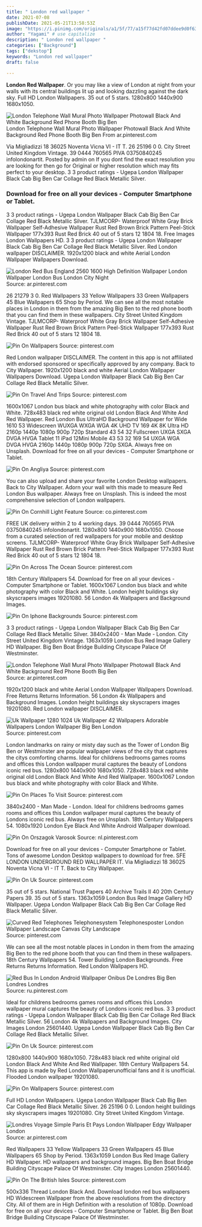 ```yaml
---
title: " London red wallpaper "
date: 2021-07-08
publishDate: 2021-05-21T13:58:53Z
image: "https://i.pinimg.com/originals/a1/5f/77/a15f77d42fd07ddee9d0f63e92efbaf8.jpg"
author: "Yagami" # use capitalize
description: " London red wallpaper "
categories: ["Background"]
tags: ["dekstop"]
keywords: "London red wallpaper"
draft: false

---
```



**London Red Wallpaper**. Or you may like a view of London at night from your walls with its central buildings lit up and looking dazzling against the dark sky. Full HD London Wallpapers. 35 out of 5 stars. 1280x800 1440x900 1680x1050.

![London Telephone Wall Mural Photo Wallpaper Photowall Black And White Background Red Phone Booth Big Ben](https://i.pinimg.com/originals/72/a9/54/72a95434d4b91346a339fa32a1162656.jpg "London Telephone Wall Mural Photo Wallpaper Photowall Black And White Background Red Phone Booth Big Ben")
London Telephone Wall Mural Photo Wallpaper Photowall Black And White Background Red Phone Booth Big Ben From ar.pinterest.com


Via Migliadizzi 18 36025 Noventa Vicna VI - IT T. 26 25196 0 0. City Street United Kingdom Vintage. 39 0444 760565 PIVA 03750840245 infolondonartit. Posted by admin on If you dont find the exact resolution you are looking for then go for Original or higher resolution which may fits perfect to your desktop. 3 3 product ratings - Ugepa London Wallpaper Black Cab Big Ben Car Collage Red Black Metallic Silver.

### Download for free on all your devices - Computer Smartphone or Tablet.

3 3 product ratings - Ugepa London Wallpaper Black Cab Big Ben Car Collage Red Black Metallic Silver. TJLMCORP- Waterproof White Gray Brick Wallpaper Self-Adhesive Wallpaper Rust Red Brown Brick Pattern Peel-Stick Wallpaper 177x393 Rust Red Brick 40 out of 5 stars 12 1804 18. Free Images London Wallpapers HD. 3 3 product ratings - Ugepa London Wallpaper Black Cab Big Ben Car Collage Red Black Metallic Silver. Red London wallpaper DISCLAIMER. 1920x1200 black and white Aerial London Wallpaper Wallpapers Download.


![London Red Bus England 2560 1600 High Definition Wallpaper London Wallpaper London Bus London City Night](https://i.pinimg.com/originals/cf/98/b0/cf98b00c39b0d589cb93969b9a82966e.jpg "London Red Bus England 2560 1600 High Definition Wallpaper London Wallpaper London Bus London City Night")
Source: ar.pinterest.com

26 21279 3 0. Red Wallpapers 33 Yellow Wallpapers 33 Green Wallpapers 45 Blue Wallpapers 65 Shop by Period. We can see all the most notable places in London in them from the amazing Big Ben to the red phone booth that you can find them in these wallpapers. City Street United Kingdom Vintage. TJLMCORP- Waterproof White Gray Brick Wallpaper Self-Adhesive Wallpaper Rust Red Brown Brick Pattern Peel-Stick Wallpaper 177x393 Rust Red Brick 40 out of 5 stars 12 1804 18.

![Pin On Wallpapers](https://i.pinimg.com/originals/1d/28/0e/1d280e1501f946656b53efc9d302eec6.jpg "Pin On Wallpapers")
Source: pinterest.com

Red London wallpaper DISCLAIMER. The content in this app is not affiliated with endorsed sponsored or specifically approved by any company. Back to City Wallpaper. 1920x1200 black and white Aerial London Wallpaper Wallpapers Download. Ugepa London Wallpaper Black Cab Big Ben Car Collage Red Black Metallic Silver.

![Pin On Travel And Trips](https://i.pinimg.com/originals/9a/2c/aa/9a2caa0f2569363bea7331e2614bf52c.jpg "Pin On Travel And Trips")
Source: pinterest.com

1600x1067 London bus black and white photography with color Black and White. 728x483 black red white original old London Black And White And Red Wallpaper. Red London Bus UltraHD Background Wallpaper for Wide 1610 53 Widescreen WUXGA WXGA WGA 4K UHD TV 169 4K 8K Ultra HD 2160p 1440p 1080p 900p 720p Standard 43 54 32 Fullscreen UXGA SXGA DVGA HVGA Tablet 11 iPad 12Mini Mobile 43 53 32 169 54 UXGA WGA DVGA HVGA 2160p 1440p 1080p 900p 720p SXGA. Always free on Unsplash. Download for free on all your devices - Computer Smartphone or Tablet.

![Pin On Angliya](https://i.pinimg.com/originals/4f/e7/12/4fe712b3ca6cddd2eacc470985510034.jpg "Pin On Angliya")
Source: pinterest.com

You can also upload and share your favorite London Desktop wallpapers. Back to City Wallpaper. Adorn your wall with this made to measure Red London Bus wallpaper. Always free on Unsplash. This is indeed the most comprehensive selection of London wallpapers.

![Pin On Cornhill Light Feature](https://i.pinimg.com/originals/07/ed/27/07ed27080cd11528a78fc29c6751a17b.jpg "Pin On Cornhill Light Feature")
Source: co.pinterest.com

FREE UK delivery within 2 to 4 working days. 39 0444 760565 PIVA 03750840245 infolondonartit. 1280x800 1440x900 1680x1050. Choose from a curated selection of red wallpapers for your mobile and desktop screens. TJLMCORP- Waterproof White Gray Brick Wallpaper Self-Adhesive Wallpaper Rust Red Brown Brick Pattern Peel-Stick Wallpaper 177x393 Rust Red Brick 40 out of 5 stars 12 1804 18.

![Pin On Across The Ocean](https://i.pinimg.com/originals/6a/5e/c1/6a5ec161def36069bfef2292db25635e.jpg "Pin On Across The Ocean")
Source: pinterest.com

18th Century Wallpapers 54. Download for free on all your devices - Computer Smartphone or Tablet. 1600x1067 London bus black and white photography with color Black and White. London height buildings sky skyscrapers images 19201080. 56 London 4k Wallpapers and Background Images.

![Pin On Iphone Backgrounds](https://i.pinimg.com/originals/26/7f/cf/267fcfcb4d8cb42764086ad7fa2eb6c6.jpg "Pin On Iphone Backgrounds")
Source: pinterest.com

3 3 product ratings - Ugepa London Wallpaper Black Cab Big Ben Car Collage Red Black Metallic Silver. 3840x2400 - Man Made - London. City Street United Kingdom Vintage. 1363x1059 London Bus Red Image Gallery HD Wallpaper. Big Ben Boat Bridge Building Cityscape Palace Of Westminster.

![London Telephone Wall Mural Photo Wallpaper Photowall Black And White Background Red Phone Booth Big Ben](https://i.pinimg.com/originals/72/a9/54/72a95434d4b91346a339fa32a1162656.jpg "London Telephone Wall Mural Photo Wallpaper Photowall Black And White Background Red Phone Booth Big Ben")
Source: ar.pinterest.com

1920x1200 black and white Aerial London Wallpaper Wallpapers Download. Free Returns Returns Information. 56 London 4k Wallpapers and Background Images. London height buildings sky skyscrapers images 19201080. Red London wallpaper DISCLAIMER.

![Uk Wallpaper 1280 1024 Uk Wallpaper 42 Wallpapers Adorable Wallpapers London Wallpaper Big Ben London](https://i.pinimg.com/originals/48/ea/b8/48eab8e262ea1c201419b595341be198.jpg "Uk Wallpaper 1280 1024 Uk Wallpaper 42 Wallpapers Adorable Wallpapers London Wallpaper Big Ben London")
Source: pinterest.com

London landmarks on rainy or misty day such as the Tower of London Big Ben or Westminster are popular wallpaper views of the city that captures the citys comforting charms. Ideal for childrens bedrooms games rooms and offices this London wallpaper mural captures the beauty of Londons iconic red bus. 1280x800 1440x900 1680x1050. 728x483 black red white original old London Black And White And Red Wallpaper. 1600x1067 London bus black and white photography with color Black and White.

![Pin On Places To Visit](https://i.pinimg.com/originals/c1/8f/be/c18fbe766c883e44004f78a40c5dddf9.jpg "Pin On Places To Visit")
Source: pinterest.com

3840x2400 - Man Made - London. Ideal for childrens bedrooms games rooms and offices this London wallpaper mural captures the beauty of Londons iconic red bus. Always free on Unsplash. 18th Century Wallpapers 54. 1080x1920 London Eye Black And White Android Wallpaper download.

![Pin On Orszagok Varosok](https://i.pinimg.com/originals/c8/4e/0a/c84e0a65f990f4f39c183d85f5f40624.jpg "Pin On Orszagok Varosok")
Source: nl.pinterest.com

Download for free on all your devices - Computer Smartphone or Tablet. Tons of awesome London Desktop wallpapers to download for free. SFE LONDON UNDERGROUND RED WALLPAPER IT. Via Migliadizzi 18 36025 Noventa Vicna VI - IT T. Back to City Wallpaper.

![Pin On Uk](https://i.pinimg.com/originals/2f/69/a3/2f69a32bfd482656c20043e4d588aafd.jpg "Pin On Uk")
Source: pinterest.com

35 out of 5 stars. National Trust Papers 40 Archive Trails II 40 20th Century Papers 39. 35 out of 5 stars. 1363x1059 London Bus Red Image Gallery HD Wallpaper. Ugepa London Wallpaper Black Cab Big Ben Car Collage Red Black Metallic Silver.

![Curved Red Telephones Telephonesystem Telephonesposter London Wallpaper Landscape Canvas City Landscape](https://i.pinimg.com/564x/ea/da/77/eada779d87e1f8e8122bd8c46b311531.jpg "Curved Red Telephones Telephonesystem Telephonesposter London Wallpaper Landscape Canvas City Landscape")
Source: pinterest.com

We can see all the most notable places in London in them from the amazing Big Ben to the red phone booth that you can find them in these wallpapers. 18th Century Wallpapers 54. Tower Building London Backgrounds. Free Returns Returns Information. Red London Wallpapers HD.

![Red Bus In London Android Wallpaper Onibus De Londres Big Ben Londres Londres](https://i.pinimg.com/originals/2c/fa/62/2cfa624032b7403187f4f3a781d6f037.jpg "Red Bus In London Android Wallpaper Onibus De Londres Big Ben Londres Londres")
Source: ru.pinterest.com

Ideal for childrens bedrooms games rooms and offices this London wallpaper mural captures the beauty of Londons iconic red bus. 3 3 product ratings - Ugepa London Wallpaper Black Cab Big Ben Car Collage Red Black Metallic Silver. 56 London 4k Wallpapers and Background Images. City Images London 25601440. Ugepa London Wallpaper Black Cab Big Ben Car Collage Red Black Metallic Silver.

![Pin On Uk](https://i.pinimg.com/originals/33/37/0f/33370f36ab2a49d695dc5f33e5ec8b2d.jpg "Pin On Uk")
Source: pinterest.com

1280x800 1440x900 1680x1050. 728x483 black red white original old London Black And White And Red Wallpaper. 18th Century Wallpapers 54. This app is made by Red London Wallpaperunofficial fans and it is unofficial. Flooded London wallpaper 19201080.

![Pin On Wallpapers](https://i.pinimg.com/originals/e6/d4/6e/e6d46e63c08a7ff15c0715dc58d66e44.png "Pin On Wallpapers")
Source: pinterest.com

Full HD London Wallpapers. Ugepa London Wallpaper Black Cab Big Ben Car Collage Red Black Metallic Silver. 26 25196 0 0. London height buildings sky skyscrapers images 19201080. City Street United Kingdom Vintage.

![Londres Voyage Simple Paris Et Pays London Wallpaper Edgy Wallpaper London](https://i.pinimg.com/originals/6b/26/e5/6b26e5058babaacd8288fd494718424b.jpg "Londres Voyage Simple Paris Et Pays London Wallpaper Edgy Wallpaper London")
Source: ar.pinterest.com

Red Wallpapers 33 Yellow Wallpapers 33 Green Wallpapers 45 Blue Wallpapers 65 Shop by Period. 1363x1059 London Bus Red Image Gallery HD Wallpaper. HD wallpapers and background images. Big Ben Boat Bridge Building Cityscape Palace Of Westminster. City Images London 25601440.

![Pin On The British Isles](https://i.pinimg.com/originals/a1/5f/77/a15f77d42fd07ddee9d0f63e92efbaf8.jpg "Pin On The British Isles")
Source: pinterest.com

500x336 Thread London Black And. Download london red bus wallpapers HD Widescreen Wallpaper from the above resolutions from the directory City. All of them are in High Definition with a resolution of 1080p. Download for free on all your devices - Computer Smartphone or Tablet. Big Ben Boat Bridge Building Cityscape Palace Of Westminster.

